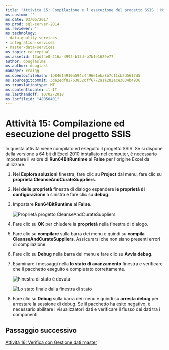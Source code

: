 ```yaml
---
title: "Attività 15: Compilazione e l'esecuzione del progetto SSIS | Microsoft Docs"
ms.custom: ''
ms.date: 03/06/2017
ms.prod: sql-server-2014
ms.reviewer: ''
ms.technology:
- data-quality-services
- integration-services
- master-data-services
ms.topic: conceptual
ms.assetid: 13adf4e0-216a-4992-b13d-b7b1e1629e77
author: douglaslms
ms.author: douglasl
manager: craigg
ms.openlocfilehash: 1b84614910a594c4496e1eba8b7c11cb2d5617d5
ms.sourcegitcommit: 3da2edf82763852cff6772a1a282ace3034b4936
ms.translationtype: MT
ms.contentlocale: it-IT
ms.lasthandoff: 10/02/2018
ms.locfileid: "48050401"
---
```

# <a name="task-15-building-and-running-the-ssis-project"></a>Attività 15: Compilazione ed esecuzione del progetto SSIS
  In questa attività viene compilato ed eseguito il progetto SSIS. Se si dispone della versione a 64 bit di Excel 2010 installato nel computer, è necessario impostare il valore di **Run64BitRuntime** al **False** per l'origine Excel da utilizzare.  
  
1.  Nel **Esplora soluzioni** finestra, fare clic su **Project** dal menu, fare clic su **proprietà CleanseAndCurateSuppliers**.  
  
2.  Nel **delle proprietà** finestra di dialogo espandere **le proprietà di configurazione** a sinistra e fare clic su **debug**.  
  
3.  Impostare **Run64BitRuntime** al **False**.  
  
     ![Proprietà progetto CleanseAndCurateSuppliers](../../2014/tutorials/media/et-buildingandrunningthessisproject-01.jpg "proprietà progetto CleanseAndCurateSuppliers")  
  
4.  Fare clic su **OK** per chiudere la **proprietà** nella finestra di dialogo.  
  
5.  Fare clic su **compilare** sulla barra dei menu e quindi su **compila CleanseAndCurateSuppliers**. Assicurarsi che non siano presenti errori di compilazione.  
  
6.  Fare clic su **Debug** nella barra dei menu e fare clic su **Avvia debug**.  
  
7.  Esaminare i messaggi nella **lo stato di avanzamento** finestra e verificare che il pacchetto eseguito e completato correttamente.  
  
     ![Finestra di stato è dovuta](../../2014/tutorials/media/et-buildingandrunningthessisproject-02.jpg "risultante dalla finestra di stato")  
  
     ![Lo stato finale dalla finestra di stato](../../2014/tutorials/media/et-buildingandrunningthessisproject-03.jpg "lo stato finale dalla finestra di stato")  
  
8.  Fare clic su **Debug** sulla barra dei menu e quindi su **arresta debug** per arrestare la sessione di debug. Se il pacchetto ha esito negativo, è necessario abilitare i visualizzatori dati e verificare il flusso dei dati tra i componenti.  
  
## <a name="next-step"></a>Passaggio successivo  
 [Attività 16: Verifica con Gestione dati master](../../2014/tutorials/task-16-verifying-with-master-data-manager.md)  
  
  
